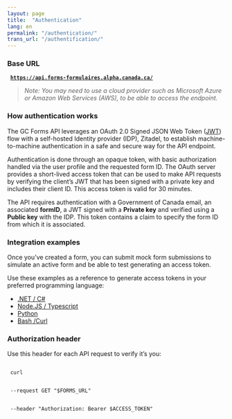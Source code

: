 ```yaml
---
layout: page
title:  "Authentication"
lang: en
permalink: "/authentication/"
trans_url: "/authentification/"
---
```


### Base URL

<code><strong>
https://api.forms-formulaires.alpha.canada.ca/
</strong></code>


> _Note: You may need to use a cloud provider such as Microsoft Azure or Amazon Web Services (AWS), to be able to access the endpoint._

### How authentication works

The GC Forms API leverages an OAuth 2.0 Signed JSON Web Token ([JWT](https://jwt.io/)) flow with a self-hosted Identity provider (IDP), Zitadel, to establish machine-to-machine authentication in a safe and secure way for the API endpoint. 

Authentication is done through an opaque token, with basic authorization handled via the user profile and the requested form ID. The OAuth server provides a short-lived access token that can be used to make API requests by verifying the client’s JWT that has been signed with a private key and includes their client ID. This access token is valid for 30 minutes.

The API requires authentication with a Government of Canada email, an associated **formID**, a JWT signed with a **Private key** and verified using a **Public key** with the IDP. This token contains a claim to specify the form ID from which it is associated.

### Integration examples

Once you’ve created a form, you can submit mock form submissions to simulate an active form and be able to test generating an access token. 

Use these examples as a reference to generate access tokens in your preferred programming language:
- [.NET / C#](https://github.com/cds-snc/forms-api/blob/main/examples/dotnet/AccessTokenGenerator.cs)
- [Node.JS / Typescript](https://github.com/cds-snc/forms-api/blob/main/examples/nodejs/accessTokenGenerator.ts)
- [Python](https://github.com/cds-snc/forms-api/blob/main/examples/python/access_token_generator.py)
- [Bash /Curl](https://github.com/cds-snc/forms-api/blob/main/examples/bash/get_access_token.sh)

### Authorization header

Use this header for each API request to verify it’s you:
<code>
<br>
<br> curl \
<br>   --request GET "$FORMS_URL" \
<br>   --header "Authorization: Bearer $ACCESS_TOKEN"
</code>
